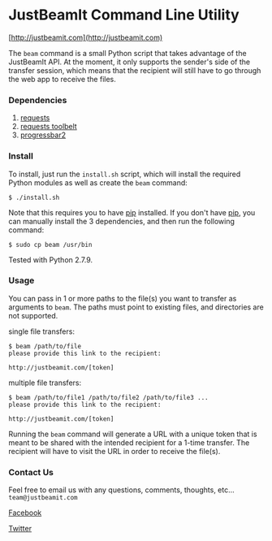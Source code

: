 # JustBeamIt Command Line Utility
[http://justbeamit.com](http://justbeamit.com)

The `beam` command is a small Python script that takes advantage of the JustBeamIt API. At the moment, it only supports the sender's side of the transfer session, which means that the recipient will still have to go through the web app to receive the files.

### **Dependencies**

  1. [requests](http://docs.python-requests.org/en/latest/)
  2. [requests toolbelt](https://github.com/sigmavirus24/requests-toolbelt)
  3. [progressbar2](https://github.com/WoLpH/python-progressbar)

### **Install**

To install, just run the `install.sh` script, which will install the required Python modules as well as create the `beam` command:

    $ ./install.sh

Note that this requires you to have [pip](https://pip.pypa.io/en/latest/index.html) installed. If you don't have [pip](https://pip.pypa.io/en/latest/index.html), you can manually install the 3 dependencies, and then run the following command:

    $ sudo cp beam /usr/bin

Tested with Python 2.7.9.

### **Usage**

You can pass in 1 or more paths to the file(s) you want to transfer as arguments to `beam`. The paths must point to existing files, and directories are not supported.

single file transfers:

    $ beam /path/to/file
    please provide this link to the recipient:
    
    http://justbeamit.com/[token]


multiple file transfers:

    $ beam /path/to/file1 /path/to/file2 /path/to/file3 ...
    please provide this link to the recipient:
    
    http://justbeamit.com/[token]


Running the `beam` command will generate a URL with a unique token that is meant to be shared with the intended recipient for a 1-time transfer. The recipient will have to visit the URL in order to receive the file(s).

### **Contact Us**

Feel free to email us with any questions, comments, thoughts, etc... `team@justbeamit.com`

[Facebook](https://www.facebook.com/JustBeamIt)

[Twitter](https://twitter.com/JustBeamIt)
